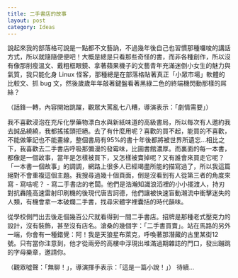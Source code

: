 ```yaml
---
title: 二手書店的故事
layout: post
category: Ideas
---
```

說起來我的部落格可說是一點都不文藝訥，不過幾年後自己也習慣那種囉唆的講話方式，所以就隨隨便便吧！大概是總是只看那些奇怪的書，而非各種創作，所以沒有像那削瘦溫文、戴粗框眼鏡、拿著蘋果機子的文藝青年充滿迷倒小女生的魅力與氣質，我只能化身 Linux 怪客，那種總是在部落格貼著真正「小眾市場」軟體的比較文、抓 bug 文，然後歲歲年年敲著鍵盤看著黑綠二色的終端機閃動那樣的屌絲？

（話鋒一轉，內容開始跳躍，觀眾大罵亂七八糟，導演表示：「劇情需要」）

我不喜歡浸泡在充斥化學藥物漂白水與新紙味道的高級書局，所以每次有人邀約我去誠品繞繞，我都搖搖頭拒絕。去了有什麼用呢？喜歡的買不起，能買的不喜歡，不能做筆記也不能畫線，整個書局有95%的書十年後都將被世界所遺忘...相比之下，我喜歡去二手書店呼吸那彌漫的發霉味，比圖書館濃厚。而裏面的每一本書，都像是一個故事，當年是怎樣被買下，又怎樣被賣掉呢？又有誰會來買走它呢？「一本書一個故事」的調調，網路上很多人已經竭盡所能的描寫過了，所以我這篇絕對不會重複這個主題。我搜尋過幾十個頁面，倒是沒看到有人從第三者的角度來寫 - 寫啥呢？ - 寫二手書店的老闆。他們是浩瀚知識浪滔裡的小小擺渡人，持刃對抗轟隆高速雷射印刷機的後現代唐吉訶德，他們讓被快速盲動潮流中衝擊迷失的人類，有機會拿一本破爛二手書，找尋宋體字裡囊括的時代韻味。

從學校側門出去後走個幾百公尺就看得到一間二手書店。招牌是那種老式壓克力的設計，沒有裝飾，甚至沒有店名。滄桑的幾個字：「二手書買賣」。站在馬路的另外一端，你會有一種錯覺：阿！我是天狼星布萊克，呼喚著那潛藏的古里某街12號。只有當你注意到，他才從兩旁的高樓中浮現出堆滿過期雜誌的門口，發出蹦跳的字母樂章，邀請你。

（觀眾噓聲：「無聊！」，導演揮手表示：「這是一篇小說！」） 待續...
